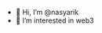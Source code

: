 - 👋 Hi, I’m @nasyarik
- 👀 I’m interested in web3


<!---
nasyarik/nasyarik is a ✨ special ✨ repository because its `README.md` (this file) appears on your GitHub profile.
You can click the Preview link to take a look at your changes.
--->
